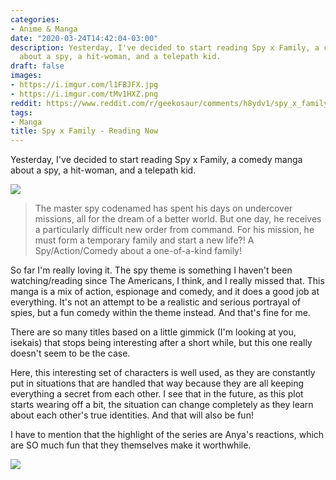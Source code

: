 ```yaml
---
categories:
- Anime & Manga
date: "2020-03-24T14:42:04-03:00"
description: Yesterday, I've decided to start reading Spy x Family, a comedy manga
  about a spy, a hit-woman, and a telepath kid.
draft: false
images:
- https://i.imgur.com/l1FBJFX.jpg
- https://i.imgur.com/tMv1HXZ.png
reddit: https://www.reddit.com/r/geekosaur/comments/h8ydv1/spy_x_family_reading_now/
tags:
- Manga
title: Spy x Family - Reading Now
---
```


Yesterday, I've decided to start reading Spy x Family, a comedy manga about a spy, a hit-woman, and a telepath kid.

![](https://i.imgur.com/l1FBJFX.jpg)

<!--more-->

> The master spy codenamed has spent his days on undercover missions, all for the dream of a better world. But one day, he receives a particularly difficult new order from command. For his mission, he must form a temporary family and start a new life?! A Spy/Action/Comedy about a one-of-a-kind family!

So far I'm really loving it. The spy theme is something I haven't been watching/reading since The Americans, I think, and I really missed that. This manga is a mix of action, espionage and comedy, and it does a good job at everything. It's not an attempt to be a realistic and serious portrayal of spies, but a fun comedy within the theme instead. And that's fine for me.

There are so many titles based on a little gimmick (I'm looking at you, isekais) that stops being interesting after a short while, but this one really doesn't seem to be the case.

Here, this interesting set of characters is well used, as they are constantly put in situations that are handled that way because they are all keeping everything a secret from each other. I see that in the future, as this plot starts wearing off a bit, the situation can change completely as they learn about each other's true identities. And that will also be fun!

I have to mention that the highlight of the series are Anya's reactions, which are SO much fun that they themselves make it worthwhile.

![](https://i.imgur.com/tMv1HXZ.png)

